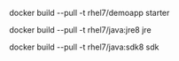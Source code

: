 docker build --pull -t rhel7/demoapp starter

docker build --pull -t rhel7/java:jre8 jre

docker build --pull -t rhel7/java:sdk8 sdk
